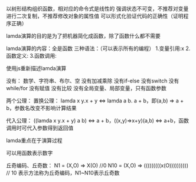 以树形结构组织函数，相对应的命令式是线性的
强调状态不可变，不推荐对变量进行二次复制，不推荐修改对象的属性值
可以形式化验证代码的正确性（证明程序正确）


lamda演算的目的是为了把机器简化成函数，除了函数什么都不需要

lamda演算的内容：全是函数
三种语法：（可以表示所有的编程）
1.变量引用:x
2.函数定义:
3.函数调用:

使用js重新描述lamda演算

没有：
数学、字符串、布尔、空
没有加减乘除
没有if-else
没有switch
没有while/for
没有赋值
没有比较
没有全局变量、局部变量，只有函数参数

两个公理：
置换公理：
lamda x y.x + y <=> lamda a b. a + b，即(a,b) => a + b，参数名改变不影响计算结果

代入公理：
((lamda x y.x + y) a b) <=> a + b，((x,y)=>x+y)(a,b) <=> a+b，函数调用时可代入参数得到返回值

lamda重点在于演算过程


可以用函数表示数字

丘奇编码、丘奇数：
N1 = (X,O) => X(O) //0
N10 = (X,O) => (((((((((x(O)))))))))) // 10
表示方法称为丘奇编码，N1~N10表示丘奇数







